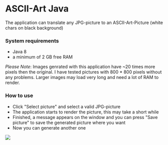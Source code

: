 # ASCII-Art Java
The application can translate any JPG-picture to an ASCII-Art-Picture (white chars on black background) 

### System requirements
- Java 8
- a minimum of 2 GB free RAM

*Please Note*: Images genrated with this application have ~20 times more pixels then the original. I have tested pictures with 800 * 800 pixels without any problems. Larger images may load very long and need a lot of RAM to render.

### How to use
- Click "Select picture" and select a valid JPG-picture
- The application starts to render the picture, this may take a short while
- Finished, a message appears on the window and you can press "Save picture" to save the generated picture where you want
- Now you can generate another one


[<img src="http://i.imgur.com/Msqjs0Y.png">](http://i.imgur.com/Msqjs0Y.png)

